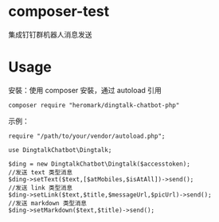 # composer-test
集成钉钉群机器人消息发送

# Usage
安裝：使用 composer 安裝，通过 autoload 引用

``` 
composer require "heromark/dingtalk-chatbot-php"

```

示例：

```
require "/path/to/your/vendor/autoload.php";

use DingtalkChatbot\Dingtalk;

$ding = new DingtalkChatbot\Dingtalk($accesstoken);
//发送 text 类型消息
$ding->setText($text,[$atMobiles,$isAtAll])->send();
//发送 link 类型消息
$ding->setLink($text,$title,$messageUrl,$picUrl)->send();
//发送 markdown 类型消息
$ding->setMarkdown($text,$title)->send();

```